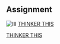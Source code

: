 ## Assignment
![III](https://github.com/divinpaul1234/internship1/blob/main/img/light.png)
[THINKER THIS](https://www.tinkercad.com/things/3zTMfQNvCe5-automatic-street-lights/editel)


[THINKER THIS](https://www.tinkercad.com/things/7ZU7qbWOrNo-divin/edit)
